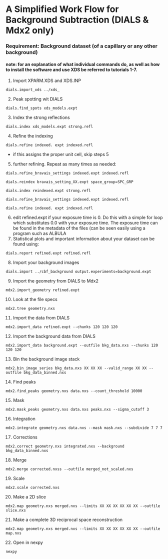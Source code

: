 # A Simplified Work Flow for Background Subtraction (DIALS & Mdx2 only)
### Requirement: Background dataset (of a capillary or any other background)
#### note: for an explanation of what individual commands do, as well as how to install the software and use XDS be referred to tutorials 1-7.
1. Import XPARM.XDS and XDS.INP
```
dials.import_xds ../xds_
```
2. Peak spotting wit DIALS
```
dials.find_spots xds_models.expt
```
3. Index the strong reflections
```
dials.index xds_models.expt strong.refl
```
4. Refine the indexing
```
dials.refine indexed. expt indexed.refl
```
- if this assigns the proper unit cell, skip steps 5
5. further refining. Repeat as many times as needed:
```
dials.refine_bravais_settings indexed.expt indexed.refl
```
```
dials.reindex bravais_setting_XX.expt space_group=SPC_GRP
```
```
dials.index reindexed.expt strong.refl
```
```
dials.refine_bravais_settings indexed.expt indexed.refl
```
```
dials.refine indexed. expt indexed.refl
```
6. edit refined.expt if your exposure time is 0. Do this with a simple for loop which substitutes 0.0 with your exposure time. The exposure time can be found in the metadata of the files (can be seen easily using a program such as ALBULA
7. Statistical plots and important information about your dataset can be found using:
```
dials.report refined.expt refined.refl
```
8. Import your background images
```
dials.import ../cbf_background output.experiments=background.expt
```
9. Import the geometry from DIALS to Mdx2

```
mdx2.import_geometry refined.expt
```
10. Look at the file specs
```
mdx2.tree geometry.nxs
```
11. Import the data from DIALS
```
mdx2.import_data refined.expt --chunks 120 120 120
```
12. Import the background data from DIALS
```
mdx2.import_data background.expt --outfile bkg_data.nxs --chunks 120 120 120
```
13. Bin the background image stack
```
mdx2.bin_image_series bkg_data.nxs XX XX XX --valid_range XX XX --outfile bkg_data_binned.nxs
```
14. Find peaks 
```
mdx2.find_peaks geometry.nxs data.nxs --count_threshold 10000
```
15. Mask
```
mdx2.mask_peaks geometry.nxs data.nxs peaks.nxs --sigma_cutoff 3
```
16. Integration    
```
mdx2.integrate geometry.nxs data.nxs --mask mask.nxs --subdivide 7 7 7
```
17. Corrections 
```
mdx2.correct geometry.nxs integrated.nxs --background bkg_data_binned.nxs
```
18. Merge
```
mdx2.merge corrected.nxss --outfile merged_not_scaled.nxs
```
19. Scale
```
mdx2.scale corrected.nxs
```
20. Make a 2D slice
```
mdx2.map geometry.nxs merged.nxs --limits XX XX XX XX XX XX --outfile slice.nxs
```
21. Make a complete 3D reciprocal space reconstruction
```
mdx2.map geometry.nxs merged.nxs --limits XX XX XX XX XX XX --outfile map.nxs
```
22. Open in nexpy
```
nexpy
```
